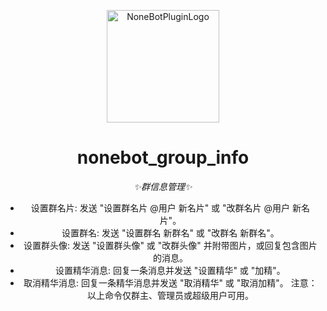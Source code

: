 <p align="center">
  <a href="https://v2.nonebot.dev/store"><img src="https://user-images.githubusercontent.com/44545625/209862575-acdc9feb-3c76-471d-ad89-cc78927e5875.png" width="180" height="180" alt="NoneBotPluginLogo"></a>
</p>

<div align="center">

# nonebot_group_info

_✨群信息管理✨_

- 设置群名片: 发送 "设置群名片 @用户 新名片" 或 "改群名片 @用户 新名片"。
- 设置群名: 发送 "设置群名 新群名" 或 "改群名 新群名"。
- 设置群头像: 发送 "设置群头像" 或 "改群头像" 并附带图片，或回复包含图片的消息。
- 设置精华消息: 回复一条消息并发送 "设置精华" 或 "加精"。
- 取消精华消息: 回复一条精华消息并发送 "取消精华" 或 "取消加精"。
注意：以上命令仅群主、管理员或超级用户可用。
